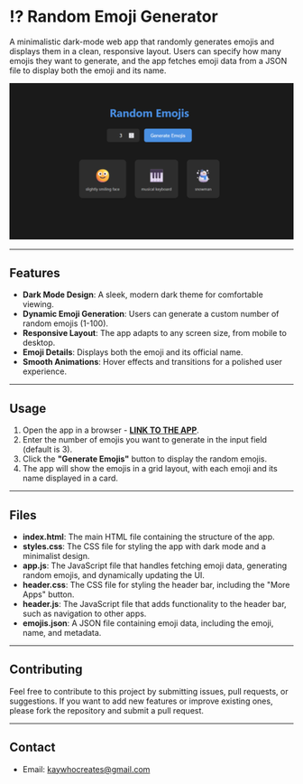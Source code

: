 # ⁉️ Random Emoji Generator

A minimalistic dark-mode web app that randomly generates emojis and displays them in a clean, responsive layout. Users can specify how many emojis they want to generate, and the app fetches emoji data from a JSON file to display both the emoji and its name.

[![App Image](Non-App/App%20Image.png)](https://kay-who-codes.github.io/Random-Emojis)

---

## Features

- **Dark Mode Design**: A sleek, modern dark theme for comfortable viewing.
- **Dynamic Emoji Generation**: Users can generate a custom number of random emojis (1-100).
- **Responsive Layout**: The app adapts to any screen size, from mobile to desktop.
- **Emoji Details**: Displays both the emoji and its official name.
- **Smooth Animations**: Hover effects and transitions for a polished user experience.

---

## Usage

1. Open the app in a browser - **[LINK TO THE APP](https://kay-who-codes.github.io/Random-Emojis)**.
2. Enter the number of emojis you want to generate in the input field (default is 3).
3. Click the **"Generate Emojis"** button to display the random emojis.
4. The app will show the emojis in a grid layout, with each emoji and its name displayed in a card.

---

## Files

- **index.html**: The main HTML file containing the structure of the app.
- **styles.css**: The CSS file for styling the app with dark mode and a minimalist design.
- **app.js**: The JavaScript file that handles fetching emoji data, generating random emojis, and dynamically updating the UI.
- **header.css**: The CSS file for styling the header bar, including the "More Apps" button.
- **header.js**: The JavaScript file that adds functionality to the header bar, such as navigation to other apps.
- **emojis.json**: A JSON file containing emoji data, including the emoji, name, and metadata.

---

## Contributing

Feel free to contribute to this project by submitting issues, pull requests, or suggestions. If you want to add new features or improve existing ones, please fork the repository and submit a pull request.

---

## Contact

- Email: [kaywhocreates@gmail.com](mailto:kaywhocreates@gmail.com)
